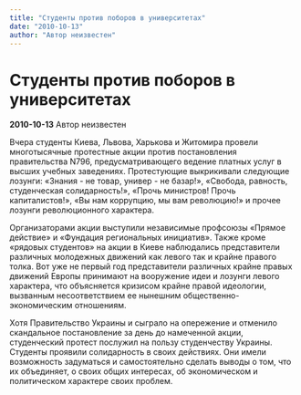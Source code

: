 ```yaml
---
title: "Студенты против поборов в университетах"
date: "2010-10-13"
author: "Автор неизвестен"
---
```


# Студенты против поборов в университетах

**2010-10-13** Автор неизвестен

Вчера студенты Киева, Львова, Харькова и Житомира провели многотысячные протестные акции против постановления правительства N796, предусматривающего ведение платных услуг в высших учебных заведениях. Протестующие выкрикивали следующие лозунги: «Знания - не товар, универ - не базар!», «Свобода, равность, студенческая солидарность!», «Прочь министров! Прочь капиталистов!», «Вы нам коррупцию, мы вам революцию!» и прочее лозунги революционного характера.

Организаторами акции выступили независимые профсоюзы «Прямое действие» и «Фундация региональных инициатив». Также кроме «рядовых студентов» на акции в Киеве наблюдались представители различных молодежных движений как левого так и крайне правого толка. Вот уже не первый год представители различных крайне правых движений Европы принимают на вооружение идеи и лозунги левого характера, что объясняется кризисом крайне правой идеологии, вызванным несоответствием ее нынешним общественно-экономическим отношениям.

Хотя Правительство Украины и сыграло на опережение и отменило скандальное постановление за день до намеченной акции, студенческий протест послужил на пользу студенчеству Украины. Студенты проявили солидарность в своих действиях. Они имели возможность задуматься и самостоятельно сделать выводы о том, что их объединяет, о своих общих интересах, об экономическом и политическом характере своих проблем.